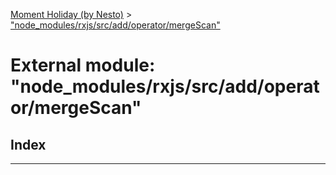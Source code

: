 [Moment Holiday (by Nesto)](../README.md) > ["node_modules/rxjs/src/add/operator/mergeScan"](../modules/_node_modules_rxjs_src_add_operator_mergescan_.md)

# External module: "node_modules/rxjs/src/add/operator/mergeScan"

## Index

---

